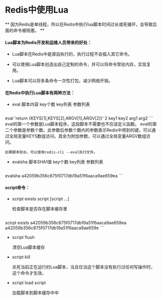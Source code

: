 # Redis中使用Lua

** 因为Redis是单线程，所以在Redis中执行lua脚本时间过长或死循环，会导致后面的命令被阻塞。 **

#### Lua脚本为Redis开发和运维人员带来的好处：

* Lua脚本在Redis中是源自执行的，执行过程不会插入其它命令。

* 可以使用Lua脚本创造出自己定制的命令，并可以将命令常驻内存，实现复用。

* Lua脚本可以将多条命令一次性打包，减少网络开销。

<div id="eval-evalsha"></div>

#### 在Redis中执行Lua脚本有两种方法：

* eval 脚本内容 key个数 key列表 参数列表

    ```
eval 'return {KEYS[1],KEYS[2],ARGV[1],ARGV[2]}' 2 key1 key2 arg1 arg2
    ```
    eval的第一个参数是Lua脚本程序，这段脚本不需要也不应该定义函数。
    eval的第二个参数是参数个数。此参数后参数个数内的参数表示Redis中用到的键，可以通过全局变量KEYS数组访问。其余为附加参数，可以通过全局变量ARGV数组访问。

    如果脚本较长，可以使用redis-cli --eval执行文件。

* evalsha 脚本SHA1值 key个数 key列表 参数列表

    ```
evalsha a42059b356c875f0717db19a51f6aaca9ae659ea
    ```

<div id="script"></div>

#### script命令：

* script exists script [script ...]

    检查脚本是否存在脚本缓存里
    ```
scirpt exists a42059b356c875f0717db19a51f6aaca9ae659ea a42059b356c875f0717db19a51f6aaca9ae659e
    ```

* script flush

    清空Lua脚本缓存

* script kill

    杀死当前正在运行的Lua脚本，当且仅当这个脚本没有执行过任何写操作时，这个命令才生效。

* script load script

    加载脚本到脚本缓存中中
